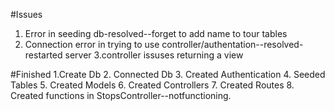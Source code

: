 #Issues
1. Error in seeding db-resolved--forget to add name to tour tables 
2. Connection error in trying to use controller/authentation--resolved-restarted server
3.controller issuses returning a view

#Finished 
1.Create Db 
2. Connected Db 
3. Created Authentication 
4. Seeded Tables 
5. Created Models
6. Created Controllers
7. Created Routes
8. Created functions in StopsController--notfunctioning. 

